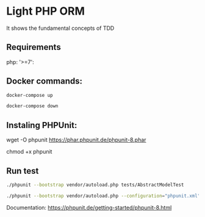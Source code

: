 # Light PHP ORM

It shows the fundamental concepts of TDD

## Requirements
php: '>=7':

## Docker commands:

```bash
docker-compose up
```

```bash
docker-compose down
``` 
## Instaling PHPUnit:

wget -O phpunit https://phar.phpunit.de/phpunit-8.phar

chmod +x phpunit

## Run test

```bash
./phpunit --bootstrap vendor/autoload.php tests/AbstractModelTest
```

```bash
./phpunit --bootstrap vendor/autoload.php --configuration="phpunit.xml"
```

Documentation: https://phpunit.de/getting-started/phpunit-8.html
